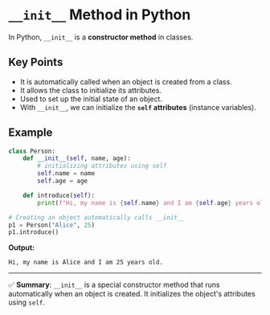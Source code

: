 # `__init__` Method in Python

In Python, `__init__` is a **constructor method** in classes.

## Key Points
- It is automatically called when an object is created from a class.
- It allows the class to initialize its attributes.
- Used to set up the initial state of an object.
- With `__init__`, we can initialize the **`self` attributes** (instance variables).

## Example
```python
class Person:
    def __init__(self, name, age):
        # initializing attributes using self
        self.name = name      
        self.age = age

    def introduce(self):
        print(f"Hi, my name is {self.name} and I am {self.age} years old.")

# Creating an object automatically calls __init__
p1 = Person("Alice", 25)
p1.introduce()
```

**Output:**
```
Hi, my name is Alice and I am 25 years old.
```

---
✅ **Summary**: `__init__` is a special constructor method that runs automatically when an object is created. It initializes the object's attributes using `self`.
